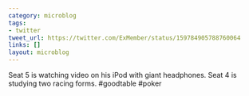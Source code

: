 ```yaml
---
category: microblog
tags:
- twitter
tweet_url: https://twitter.com/ExMember/status/159784905788760064
links: []
layout: microblog
---
```

Seat 5 is watching video on his iPod with giant headphones. Seat 4 is studying two racing forms. #goodtable #poker
